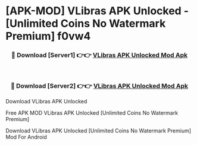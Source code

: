 # [APK-MOD] VLibras APK Unlocked - [Unlimited Coins No Watermark Premium] f0vw4



<div align="center">
<h3>🔴 Download [Server1] 👉👉 <a href="https://momento.my/?title=VLibras_APK_Unlocked">VLibras APK Unlocked Mod Apk</a></h3><br>

<h3>🔴 Download [Server2] 👉👉 <a href="https://momento.my/?title=VLibras_APK_Unlocked">VLibras APK Unlocked Mod Apk</a></h3>
</div>



Download VLibras APK Unlocked 

Free APK MOD VLibras APK Unlocked [Unlimited Coins No Watermark Premium]

Download VLibras APK Unlocked [Unlimited Coins No Watermark Premium] Mod For Android
